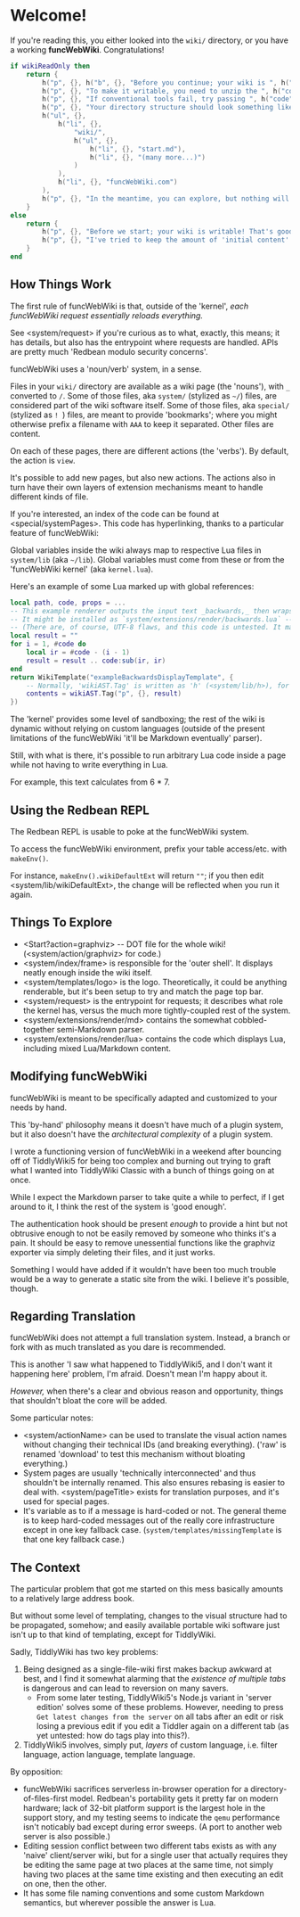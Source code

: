 # Welcome!

If you're reading this, you either looked into the `wiki/` directory, or you have a working **funcWebWiki**. Congratulations!

```t.lua
if wikiReadOnly then
	return {
		h("p", {}, h("b", {}, "Before you continue; your wiki is ", h("i", {}, "read-only!"))),
		h("p", {}, "To make it writable, you need to unzip the ", h("code", {}, "wiki"), " directory from the ", h("code", {}, "funcWebWiki.com"), " file."),
		h("p", {}, "If conventional tools fail, try passing ", h("code", {}, "-- --unpack"), " when launching."),
		h("p", {}, "Your directory structure should look something like this once you're done:"),
		h("ul", {},
			h("li", {},
				"wiki/",
				h("ul", {},
					h("li", {}, "start.md"),
					h("li", {}, "(many more...)")
				)
			),
			h("li", {}, "funcWebWiki.com")
		),
		h("p", {}, "In the meantime, you can explore, but nothing will be editable.")
	}
else
	return {
		h("p", {}, "Before we start; your wiki is writable! That's good. (This message would have changed if it wasn't.)"),
		h("p", {}, "I've tried to keep the amount of 'initial content' pages relatively lean in order to avoid complicating things; you should be able to start writing right away.")
	}
end
```

## How Things Work

The first rule of funcWebWiki is that, outside of the 'kernel', _each funcWebWiki request essentially reloads everything._

See <system/request> if you're curious as to what, exactly, this means; it has details, but also has the entrypoint where requests are handled. APIs are pretty much 'Redbean modulo security concerns'.

funcWebWiki uses a 'noun/verb' system, in a sense.

Files in your `wiki/` directory are available as a wiki page (the 'nouns'), with `_` converted to `/`. Some of those files, aka `system/` (stylized as `~/`) files, are considered part of the wiki software itself. Some of those files, aka `special/` (stylized as `! `) files, are meant to provide 'bookmarks'; where you might otherwise prefix a filename with `AAA` to keep it separated. Other files are content.

On each of these pages, there are different actions (the 'verbs'). By default, the action is `view`.

It's possible to add new pages, but also new actions. The actions also in turn have their own layers of extension mechanisms meant to handle different kinds of file.

If you're interested, an index of the code can be found at <special/systemPages>. This code has hyperlinking, thanks to a particular feature of funcWebWiki:

Global variables inside the wiki always map to respective Lua files in `system/lib` (aka `~/lib`). Global variables must come from these or from the 'funcWebWiki kernel' (aka `kernel.lua`).

Here's an example of some Lua marked up with global references:

```lua
local path, code, props = ...
-- This example renderer outputs the input text _backwards,_ then wraps it in a template.
-- It might be installed as `system/extensions/render/backwards.lua` -- it would then render '.backwards' files.
-- (There are, of course, UTF-8 flaws, and this code is untested. It mainly shows off the hyperlinking.)
local result = ""
for i = 1, #code do
	local ir = #code - (i - 1)
	result = result .. code:sub(ir, ir)
end
return WikiTemplate("exampleBackwardsDisplayTemplate", {
	-- Normally, 'wikiAST.Tag' is written as 'h' (<system/lib/h>), for convenience.
	contents = wikiAST.Tag("p", {}, result)
})
```

The 'kernel' provides some level of sandboxing; the rest of the wiki is dynamic without relying on custom languages (outside of the present limitations of the funcWebWiki 'it'll be Markdown eventually' parser).

Still, with what is there, it's possible to run arbitrary Lua code inside a page while not having to write everything in Lua.

For example, this text calculates <?lua 6 * 7?> from 6 * 7.

## Using the Redbean REPL

The Redbean REPL is usable to poke at the funcWebWiki system.

To access the funcWebWiki environment, prefix your table access/etc. with `makeEnv()`.

For instance, `makeEnv().wikiDefaultExt` will return <code >"<?lua tostring(wikiDefaultExt)?>"</code >; if you then edit <system/lib/wikiDefaultExt>, the change will be reflected when you run it again.

## Things To Explore

* <Start?action=graphviz> -- DOT file for the whole wiki! (<system/action/graphviz> for code.)
* <system/index/frame> is responsible for the 'outer shell'. It displays neatly enough inside the wiki itself.
* <system/templates/logo> is the logo.
  Theoretically, it could be anything renderable, but it's been setup to try and match the page top bar.
* <system/request> is the entrypoint for requests; it describes what role the kernel has, versus the much more tightly-coupled rest of the system.
* <system/extensions/render/md> contains the somewhat cobbled-together semi-Markdown parser.
* <system/extensions/render/lua> contains the code which displays Lua, including mixed Lua/Markdown content.

## Modifying funcWebWiki

funcWebWiki is meant to be specifically adapted and customized to your needs by hand.

This 'by-hand' philosophy means it doesn't have much of a plugin system, but it also doesn't have the _architectural complexity_ of a plugin system.

I wrote a functioning version of funcWebWiki in a weekend after bouncing off of TiddlyWiki5 for being too complex and burning out trying to graft what I wanted into TiddlyWiki Classic with a bunch of things going on at once.

While I expect the Markdown parser to take quite a while to perfect, if I get around to it, I think the rest of the system is 'good enough'.

The authentication hook should be present _enough_ to provide a hint but not obtrusive enough to not be easily removed by someone who thinks it's a pain. It should be easy to remove unessential functions like the graphviz exporter via simply deleting their files, and it just works.

Something I would have added if it wouldn't have been too much trouble would be a way to generate a static site from the wiki. I believe it's possible, though.

## Regarding Translation

funcWebWiki does not attempt a full translation system. Instead, a branch or fork with as much translated as you dare is recommended.

This is another 'I saw what happened to TiddlyWiki5, and I don't want it happening here' problem, I'm afraid. Doesn't mean I'm happy about it.

_However,_ when there's a clear and obvious reason and opportunity, things that shouldn't bloat the core will be added.

Some particular notes:

* <system/actionName> can be used to translate the visual action names without changing their technical IDs (and breaking everything).
  ('raw' is renamed 'download' to test this mechanism without bloating everything.)
* System pages are usually 'technically interconnected' and thus shouldn't be internally renamed. This also ensures rebasing is easier to deal with.
  <system/pageTitle> exists for translation purposes, and it's used for special pages.
* It's variable as to if a message is hard-coded or not. The general theme is to keep hard-coded messages out of the really core infrastructure except in one key fallback case.
  (`system/templates/missingTemplate` is that one key fallback case.)

## The Context

The particular problem that got me started on this mess basically amounts to a relatively large address book.

But without some level of templating, changes to the visual structure had to be propagated, somehow; and easily available portable wiki software just isn't up to that kind of templating, except for TiddlyWiki.

Sadly, TiddlyWiki has two key problems:

1. Being designed as a single-file-wiki first makes backup awkward at best, and I find it somewhat alarming that the _existence of multiple tabs_ is dangerous and can lead to reversion on many savers.
   * From some later testing, TiddlyWiki5's Node.js variant in 'server edition' solves some of these problems. However, needing to press `Get latest changes from the server` on all tabs after an edit or risk losing a previous edit if you edit a Tiddler again on a different tab (as yet untested: how do tags play into this?).
2. TiddlyWiki5 involves, simply put, _layers_ of custom language, i.e. filter language, action language, template language.

By opposition:

* funcWebWiki sacrifices serverless in-browser operation for a directory-of-files-first model. Redbean's portability gets it pretty far on modern hardware; lack of 32-bit platform support is the largest hole in the support story, and my testing seems to indicate the `qemu` performance isn't noticably bad except during error sweeps. (A port to another web server is also possible.)
* Editing session conflict between two different tabs exists as with any 'naive' client/server wiki, but for a single user that actually requires they be editing the same page at two places at the same time, not simply having two places at the same time existing and then executing an edit on one, then the other.
* It has some file naming conventions and some custom Markdown semantics, but wherever possible the answer is Lua.
